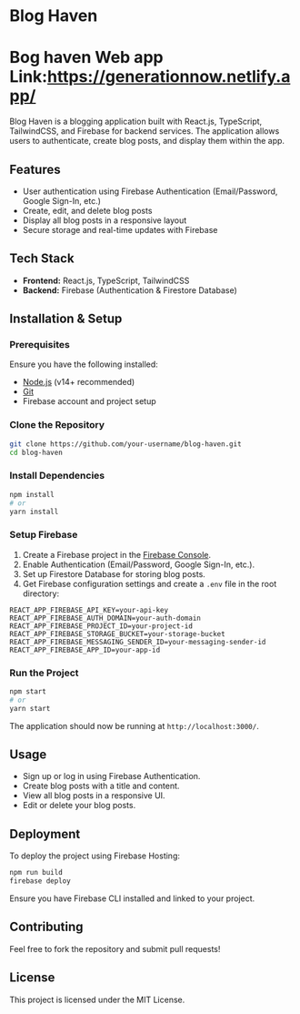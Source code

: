 # Blog Haven
# Bog haven Web app Link:https://generationnow.netlify.app/

Blog Haven is a blogging application built with React.js, TypeScript, TailwindCSS, and Firebase for backend services. The application allows users to authenticate, create blog posts, and display them within the app.

## Features
- User authentication using Firebase Authentication (Email/Password, Google Sign-In, etc.)
- Create, edit, and delete blog posts
- Display all blog posts in a responsive layout
- Secure storage and real-time updates with Firebase

## Tech Stack
- **Frontend:** React.js, TypeScript, TailwindCSS
- **Backend:** Firebase (Authentication & Firestore Database)

## Installation & Setup
### Prerequisites
Ensure you have the following installed:
- [Node.js](https://nodejs.org/) (v14+ recommended)
- [Git](https://git-scm.com/)
- Firebase account and project setup

### Clone the Repository
```bash
git clone https://github.com/your-username/blog-haven.git
cd blog-haven
```

### Install Dependencies
```bash
npm install
# or
yarn install
```

### Setup Firebase
1. Create a Firebase project in the [Firebase Console](https://console.firebase.google.com/).
2. Enable Authentication (Email/Password, Google Sign-In, etc.).
3. Set up Firestore Database for storing blog posts.
4. Get Firebase configuration settings and create a `.env` file in the root directory:

```
REACT_APP_FIREBASE_API_KEY=your-api-key
REACT_APP_FIREBASE_AUTH_DOMAIN=your-auth-domain
REACT_APP_FIREBASE_PROJECT_ID=your-project-id
REACT_APP_FIREBASE_STORAGE_BUCKET=your-storage-bucket
REACT_APP_FIREBASE_MESSAGING_SENDER_ID=your-messaging-sender-id
REACT_APP_FIREBASE_APP_ID=your-app-id
```

### Run the Project
```bash
npm start
# or
yarn start
```
The application should now be running at `http://localhost:3000/`.

## Usage
- Sign up or log in using Firebase Authentication.
- Create blog posts with a title and content.
- View all blog posts in a responsive UI.
- Edit or delete your blog posts.

## Deployment
To deploy the project using Firebase Hosting:
```bash
npm run build
firebase deploy
```
Ensure you have Firebase CLI installed and linked to your project.

## Contributing
Feel free to fork the repository and submit pull requests!

## License
This project is licensed under the MIT License.

